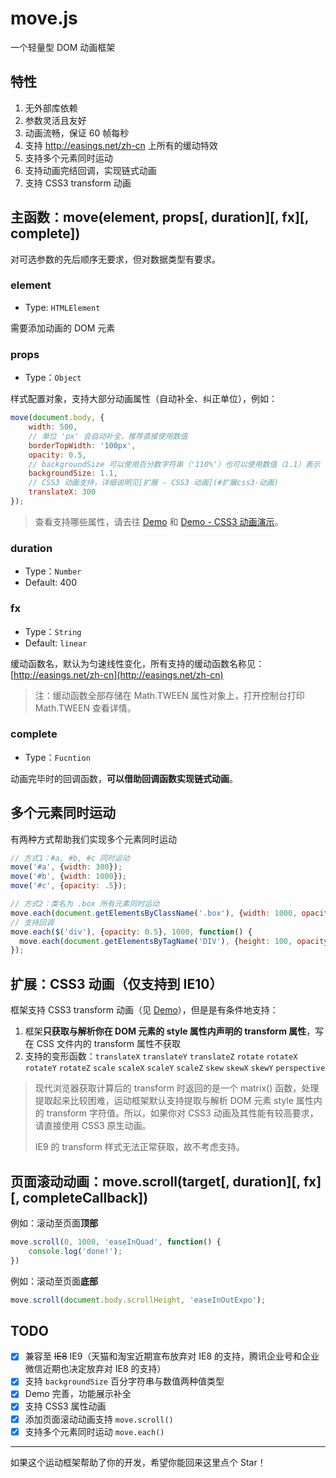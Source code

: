 # move.js
一个轻量型 DOM 动画框架

## 特性
1. 无外部库依赖
2. 参数灵活且友好
3. 动画流畅，保证 60 帧每秒
4. 支持 http://easings.net/zh-cn 上所有的缓动特效
5. 支持多个元素同时运动
6. 支持动画完结回调，实现链式动画
7. 支持 CSS3 transform 动画

## 主函数：move(element, props[, duration][, fx][, complete])
对可选参数的先后顺序无要求，但对数据类型有要求。

### element
* Type: `HTMLElement`

需要添加动画的 DOM 元素

### props
* Type：`Object`

样式配置对象，支持大部分动画属性（自动补全、纠正单位），例如：
```javascript
move(document.body, {
    width: 500,
    // 单位 'px' 会自动补全，推荐直接使用数值
    borderTopWidth: '100px',
    opacity: 0.5,
    // backgroundSize 可以使用百分数字符串（'110%'）也可以使用数值（1.1）表示
    backgroundSize: 1.1,
    // CSS3 动画支持，详细说明见[扩展 - CSS3 动画](#扩展css3-动画)
    translateX: 300
});
```
> 查看支持哪些属性，请去往 [Demo](http://yangfch3.com/move.js/) 和 [Demo - CSS3 动画演示](http://yangfch3.com/move.js/index_css3.html)。

### duration
* Type：`Number`
* Default: 400

### fx
* Type：`String`
* Default: `linear`

缓动函数名，默认为匀速线性变化，所有支持的缓动函数名称见：[http://easings.net/zh-cn](http://easings.net/zh-cn)
> 注：缓动函数全部存储在 Math.TWEEN 属性对象上，打开控制台打印 Math.TWEEN 查看详情。

### complete
* Type：`Fucntion`

动画完毕时的回调函数，**可以借助回调函数实现链式动画**。

## 多个元素同时运动
有两种方式帮助我们实现多个元素同时运动
```javascript
// 方式1：#a, #b, #c 同时运动
move('#a', {width: 300});
move('#b', {width: 1000});
move('#c', {opacity: .5});
```

```javascript
// 方式2：类名为 .box 所有元素同时运动
move.each(document.getElementsByClassName('.box'), {width: 1000, opacity: 0.5});
// 支持回调
move.each($('div'), {opacity: 0.5}, 1000, function() {
  move.each(document.getElementsByTagName('DIV'), {height: 100, opacity: 1, marginTop: 20}, 1000)
});
```

## 扩展：CSS3 动画（仅支持到 IE10）
框架支持 CSS3 transform 动画（见 [Demo](http://yangfch3.com/move.js/index_css3.html)），但是是有条件地支持：

1. 框架**只获取与解析你在 DOM 元素的 style 属性内声明的 transform 属性**，写在 CSS 文件内的 transform 属性不获取
2. 支持的变形函数：`translateX` `translateY` `translateZ` `rotate` `rotateX` `rotateY` `rotateZ` `scale` `scaleX` `scaleY` `scaleZ` `skew` `skewX` `skewY` `perspective`

> 现代浏览器获取计算后的 transform 时返回的是一个 matrix() 函数，处理提取起来比较困难，运动框架默认支持提取与解析 DOM 元素 style 属性内的 transform 字符值。所以，如果你对 CSS3 动画及其性能有较高要求，请直接使用 CSS3 原生动画。
>
> IE9 的 transform 样式无法正常获取，故不考虑支持。

## 页面滚动动画：move.scroll(target[, duration][, fx][, completeCallback])
例如：滚动至页面**顶部**
```javascript
move.scroll(0, 1000, 'easeInQuad', function() {
    console.log('done!');
})
```

例如：滚动至页面**底部**
```javascript
move.scroll(document.body.scrollHeight, 'easeInOutExpo');
```

## TODO
- [x] 兼容至 ~~IE8~~ IE9（天猫和淘宝近期宣布放弃对 IE8 的支持，腾讯企业号和企业微信近期也决定放弃对 IE8 的支持）
- [x] 支持 `backgroundSize` 百分字符串与数值两种值类型
- [x] Demo 完善，功能展示补全
- [x] 支持 CSS3 属性动画
- [x] 添加页面滚动动画支持 `move.scroll()`
- [x] 支持多个元素同时运动 `move.each()`

---
如果这个运动框架帮助了你的开发，希望你能回来这里点个 Star！

